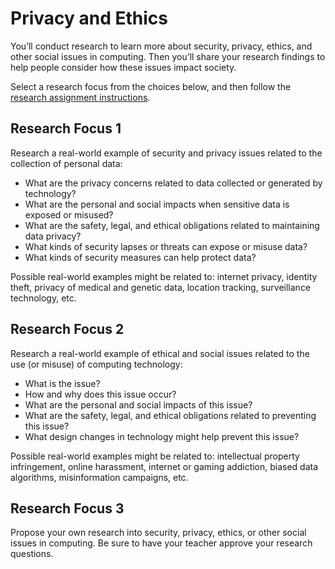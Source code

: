 # Privacy and Ethics

You’ll conduct research to learn more about security, privacy, ethics, and other social issues in computing. Then you’ll share your research findings to help people consider how these issues impact society.

Select a research focus from the choices below, and then follow the [research assignment instructions](../research-report.md).

## Research Focus 1

Research a real-world example of security and privacy issues related to the collection of personal data:

* What are the privacy concerns related to data collected or generated by technology?
* What are the personal and social impacts when sensitive data is exposed or misused?
* What are the safety, legal, and ethical obligations related to maintaining data privacy?
* What kinds of security lapses or threats can expose or misuse data?
* What kinds of security measures can help protect data?

Possible real-world examples might be related to:  internet privacy, identity theft, privacy of medical and genetic data, location tracking, surveillance technology, etc.

## Research Focus 2

Research a real-world example of ethical and social issues related to the use \(or misuse\) of computing technology:

* What is the issue?
* How and why does this issue occur?
* What are the personal and social impacts of this issue?
* What are the safety, legal, and ethical obligations related to preventing this issue?
* What design changes in technology might help prevent this issue?

Possible real-world examples might be related to:  intellectual property infringement, online harassment, internet or gaming addiction, biased data algorithms, misinformation campaigns, etc.

## Research Focus 3

Propose your own research into security, privacy, ethics, or other social issues in computing. Be sure to have your teacher approve your research questions.

